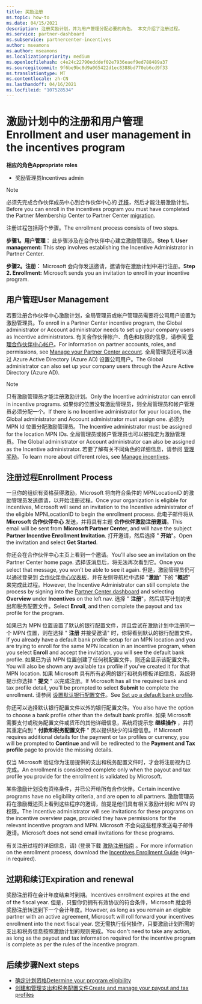 ```yaml
---
title: 奖励注册
ms.topic: how-to
ms.date: 04/15/2021
description: 注册奖励计划，并为用户管理分配必要的角色。 本文介绍了注册过程。
ms.service: partner-dashboard
ms.subservice: partnercenter-incentives
author: mseamons
ms.author: mseamons
ms.localizationpriority: medium
ms.openlocfilehash: c4e24c22790edddef02e7936eaef9ed788489a37
ms.sourcegitcommit: 9f6be9bc8d9a065422d1ec8388bd770eb6cd9f33
ms.translationtype: MT
ms.contentlocale: zh-CN
ms.lasthandoff: 04/16/2021
ms.locfileid: "107528534"
---
```

# <a name="enrollment-and-user-management-in-the-incentives-program"></a><span data-ttu-id="503f2-104">激励计划中的注册和用户管理</span><span class="sxs-lookup"><span data-stu-id="503f2-104">Enrollment and user management in the incentives program</span></span>

<span data-ttu-id="503f2-105">**相应的角色**</span><span class="sxs-lookup"><span data-stu-id="503f2-105">**Appropriate roles**</span></span>

- <span data-ttu-id="503f2-106">奖励管理员</span><span class="sxs-lookup"><span data-stu-id="503f2-106">Incentives admin</span></span>

>[!NOTE]
><span data-ttu-id="503f2-107">必须先完成合作伙伴成员中心到合作伙伴中心的 [迁移](prepare-pmc-pc-migration.md)，然后才能注册激励计划。</span><span class="sxs-lookup"><span data-stu-id="503f2-107">Before you can enroll in the incentives program you must have completed the Partner Membership Center to Partner Center [migration](prepare-pmc-pc-migration.md).</span></span>

<span data-ttu-id="503f2-108">注册过程包括两个步骤。</span><span class="sxs-lookup"><span data-stu-id="503f2-108">The enrollment process consists of two steps.</span></span>

<span data-ttu-id="503f2-109">**步骤1。用户管理：** 此步骤涉及在合作伙伴中心建立激励管理员。</span><span class="sxs-lookup"><span data-stu-id="503f2-109">**Step 1. User management:** This step involves establishing the Incentive Administrator in Partner Center.</span></span>

<span data-ttu-id="503f2-110">**步骤2。注册：** Microsoft 会向你发送邀请，邀请你在激励计划中进行注册。</span><span class="sxs-lookup"><span data-stu-id="503f2-110">**Step 2. Enrollment:** Microsoft sends you an invitation to enroll in your incentive program.</span></span>

## <a name="user-management"></a><span data-ttu-id="503f2-111">用户管理</span><span class="sxs-lookup"><span data-stu-id="503f2-111">User Management</span></span>

<span data-ttu-id="503f2-112">若要注册合作伙伴中心激励计划，全局管理员或帐户管理员需要将公司用户设置为激励管理员。</span><span class="sxs-lookup"><span data-stu-id="503f2-112">To enroll in a Partner Center incentive program, the Global administrator or Account administrator needs to set up your company users as Incentive administrators.</span></span> <span data-ttu-id="503f2-113">有关合作伙伴帐户、角色和权限的信息，请参阅 [管理合作伙伴中心帐户](partner-center-account-setup.md)。</span><span class="sxs-lookup"><span data-stu-id="503f2-113">For information on partner accounts, roles, and permissions, see [Manage your Partner Center account](partner-center-account-setup.md).</span></span> <span data-ttu-id="503f2-114">全局管理员还可以通过 Azure Active Directory (Azure AD) 设置公司用户。</span><span class="sxs-lookup"><span data-stu-id="503f2-114">The Global administrator can also set up your company users through the Azure Active Directory (Azure AD).</span></span>

>[!NOTE]
><span data-ttu-id="503f2-115">只有激励管理员才能注册激励计划。</span><span class="sxs-lookup"><span data-stu-id="503f2-115">Only the Incentive administrator can enroll in incentive programs.</span></span> <span data-ttu-id="503f2-116">如果你的位置没有激励管理员，则全局管理员和帐户管理员必须分配一个。</span><span class="sxs-lookup"><span data-stu-id="503f2-116">If there is no Incentive administrator for your location, the Global administrator and Account administrator must assign one.</span></span> <span data-ttu-id="503f2-117">必须为 MPN Id 位置分配激励管理员。</span><span class="sxs-lookup"><span data-stu-id="503f2-117">The Incentive administrator must be assigned for the location MPN IDs.</span></span> <span data-ttu-id="503f2-118">全局管理员或帐户管理员也可以被指定为激励管理员。</span><span class="sxs-lookup"><span data-stu-id="503f2-118">The Global administrator or Account administrator can also be assigned as the Incentive administrator.</span></span> <span data-ttu-id="503f2-119">若要了解有关不同角色的详细信息，请参阅 [管理奖励](permissions-overview.md#manage-incentives)。</span><span class="sxs-lookup"><span data-stu-id="503f2-119">To learn more about different roles, see [Manage incentives](permissions-overview.md#manage-incentives).</span></span>

## <a name="enrollment-process"></a><span data-ttu-id="503f2-120">注册过程</span><span class="sxs-lookup"><span data-stu-id="503f2-120">Enrollment Process</span></span>

<span data-ttu-id="503f2-121">一旦你的组织有资格获得激励，Microsoft 将向符合条件的 MPNLocationID 的激励管理员发送邀请，以开始注册过程。</span><span class="sxs-lookup"><span data-stu-id="503f2-121">Once your organization is eligible for incentives, Microsoft will send an invitation to the Incentive administrator of the eligible MPNLocationID to begin the enrollment process.</span></span> <span data-ttu-id="503f2-122">此电子邮件将从 **Microsoft 合作伙伴中心** 发送，并将具有主题 **合作伙伴激励注册邀请**。</span><span class="sxs-lookup"><span data-stu-id="503f2-122">This email will be sent from **Microsoft Partner Center**, and will have the subject **Partner Incentive Enrollment Invitation**.</span></span> <span data-ttu-id="503f2-123">打开邀请，然后选择 " **开始**"。</span><span class="sxs-lookup"><span data-stu-id="503f2-123">Open the invitation and select **Get Started**.</span></span>

<span data-ttu-id="503f2-124">你还会在合作伙伴中心主页上看到一个邀请。</span><span class="sxs-lookup"><span data-stu-id="503f2-124">You’ll also see an invitation on the Partner Center home page.</span></span> <span data-ttu-id="503f2-125">选择该消息后，将无法再次看到它。</span><span class="sxs-lookup"><span data-stu-id="503f2-125">Once you select that message, you won’t be able to see it again.</span></span> <span data-ttu-id="503f2-126">但是，激励管理员仍可以通过登录到 [合作伙伴中心仪表板](https://partner.microsoft.com/dashboard/)，并在左侧导航栏中选择 "**激励**" 下的 "**概述**" 来完成此过程。</span><span class="sxs-lookup"><span data-stu-id="503f2-126">However, the Incentive Administrator can still complete the process by signing into the [Partner Center dashboard](https://partner.microsoft.com/dashboard/) and selecting **Overview** under **Incentives** on the left nav.</span></span> <span data-ttu-id="503f2-127">选择 " **注册**"，然后填写计划的支出和税务配置文件。</span><span class="sxs-lookup"><span data-stu-id="503f2-127">Select **Enroll**, and then complete the payout and tax profile for the program.</span></span>

<span data-ttu-id="503f2-128">如果已为 MPN 位置设置了默认的银行配置文件，并且尝试在激励计划中注册同一个 MPN 位置，则在选择 " **注册** 并接受邀请" 时，你将看到默认的银行配置文件。</span><span class="sxs-lookup"><span data-stu-id="503f2-128">If you already have a default bank profile setup for an MPN location and you are trying to enroll for the same MPN location in an incentive program, when you select **Enroll** and accept the invitation, you will see the default bank profile.</span></span> <span data-ttu-id="503f2-129">如果已为该 MPN 位置创建了任何税配置文件，则还会显示该配置文件。</span><span class="sxs-lookup"><span data-stu-id="503f2-129">You will also be shown any available tax profile if you've created it for that MPN location.</span></span> <span data-ttu-id="503f2-130">如果 Microsoft 具有所有必需的银行和税务模板详细信息，系统将提示你选择 " **提交** " 以完成注册。</span><span class="sxs-lookup"><span data-stu-id="503f2-130">If Microsoft has all the required bank and tax profile detail, you'll be prompted to select **Submit** to complete the enrollment.</span></span> <span data-ttu-id="503f2-131">请参阅 [设置默认银行配置文件](incentives-create-and-manage-your-payout-and-tax-profiles.md#set-up-a-default-bank-profile)。</span><span class="sxs-lookup"><span data-stu-id="503f2-131">See [Set up a default bank profile](incentives-create-and-manage-your-payout-and-tax-profiles.md#set-up-a-default-bank-profile).</span></span>

<span data-ttu-id="503f2-132">你还可以选择默认银行配置文件以外的银行配置文件。</span><span class="sxs-lookup"><span data-stu-id="503f2-132">You also have the option to choose a bank profile other than the default bank profile.</span></span> <span data-ttu-id="503f2-133">如果 Microsoft 需要支付或税务配置文件或货币的其他详细信息，系统将提示您 **继续操作** ，并将其重定向到 " **付款和税务配置文件** " 页以提供缺少的详细信息。</span><span class="sxs-lookup"><span data-stu-id="503f2-133">If Microsoft requires additional details for the payment or tax profiles or currency, you will be prompted to **Continue** and will be redirected to the **Payment and Tax profile** page to provide the missing details.</span></span> 

<span data-ttu-id="503f2-134">仅当 Microsoft 验证你为注册提供的支出和税务配置文件时，才会将注册视为已完成。</span><span class="sxs-lookup"><span data-stu-id="503f2-134">An enrollment is considered complete only when the payout and tax profile you provide for the enrollment is validated by Microsoft.</span></span>

<span data-ttu-id="503f2-135">某些激励计划没有资格条件，并已公开给所有合作伙伴。</span><span class="sxs-lookup"><span data-stu-id="503f2-135">Certain incentive programs have no eligibility criteria, and are open to all partners.</span></span> <span data-ttu-id="503f2-136">激励管理员将在激励概述页上看到这些程序的邀请，前提是他们具有相关激励计划和 MPN 的权限。</span><span class="sxs-lookup"><span data-stu-id="503f2-136">The Incentive administrator will see invitations for these programs on the incentive overview page, provided they have permissions for the relevant incentive program and MPN.</span></span> <span data-ttu-id="503f2-137">Microsoft 不会向这些程序发送电子邮件邀请。</span><span class="sxs-lookup"><span data-stu-id="503f2-137">Microsoft does not send email invitations for these programs.</span></span>

<span data-ttu-id="503f2-138">有关注册过程的详细信息，请)  (登录下载 [激励注册指南](https://partner.microsoft.com/resources/detail/partner-center-incentives-enrollment-pdf) 。</span><span class="sxs-lookup"><span data-stu-id="503f2-138">For more information on the enrollment process, download the [Incentives Enrollment Guide](https://partner.microsoft.com/resources/detail/partner-center-incentives-enrollment-pdf) (sign-in required).</span></span>

## <a name="expiration-and-renewal"></a><span data-ttu-id="503f2-139">过期和续订</span><span class="sxs-lookup"><span data-stu-id="503f2-139">Expiration and renewal</span></span>

<span data-ttu-id="503f2-140">奖励注册将在会计年度结束时到期。</span><span class="sxs-lookup"><span data-stu-id="503f2-140">Incentives enrollment expires at the end of the fiscal year.</span></span> <span data-ttu-id="503f2-141">但是，只要你仍拥有有效协议的符合条件，Microsoft 就会将奖励注册转送到下一个会计年度。</span><span class="sxs-lookup"><span data-stu-id="503f2-141">However, as long as you remain an eligible partner with an active agreement, Microsoft will roll forward your incentives enrollment into the next fiscal year.</span></span> <span data-ttu-id="503f2-142">您无需执行任何操作，只要激励计划所需的支出和税务信息按照激励计划的规则完成。</span><span class="sxs-lookup"><span data-stu-id="503f2-142">You don't need to take any action, as long as the payout and tax information required for the incentive program is complete as per the rules of the incentive program.</span></span>

## <a name="next-steps"></a><span data-ttu-id="503f2-143">后续步骤</span><span class="sxs-lookup"><span data-stu-id="503f2-143">Next steps</span></span>

- [<span data-ttu-id="503f2-144">确定计划资格</span><span class="sxs-lookup"><span data-stu-id="503f2-144">Determine your program eligibility</span></span>](incentives-determined-your-program-eligibility.md)
- [<span data-ttu-id="503f2-145">创建和管理支出和税务配置文件</span><span class="sxs-lookup"><span data-stu-id="503f2-145">Create and manage your payout and tax profiles</span></span>](incentives-create-and-manage-your-payout-and-tax-profiles.md)

